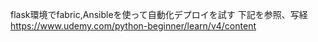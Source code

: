 flask環境でfabric,Ansibleを使って自動化デプロイを試す
下記を参照、写経
https://www.udemy.com/python-beginner/learn/v4/content
